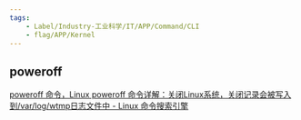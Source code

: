 ```yaml
---
tags:
    - Label/Industry-工业科学/IT/APP/Command/CLI
    - flag/APP/Kernel
---
```


## poweroff

[poweroff 命令，Linux poweroff 命令详解：关闭Linux系统，关闭记录会被写入到/var/log/wtmp日志文件中 - Linux 命令搜索引擎](https://wangchujiang.com/linux-command/c/poweroff.html)
